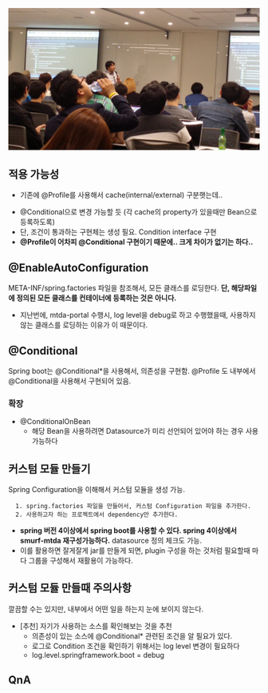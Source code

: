 ![](https://github.com/gregor77/conference/blob/master/2016/spring.io/spring_configuration.jpg)

## 적용 가능성
* 기존에 @Profile를 사용해서 cache(internal/external) 구분햇는데..
 - @Conditional으로 변경 가능할 듯 (각 cache의 property가 있을때만 Bean으로 등록하도록)
 - 단, 조건이 통과하는 구현체는 생성 필요. Condition interface 구현
 - **@Profile이 어차피 @Conditional 구현이기 때문에.. 크게 차이가 없기는 하다..**

## @EnableAutoConfiguration
META-INF/spring.factories 파일을 참조해서, 모든 클래스를 로딩한다.
**단, 해당파일에 정의된 모든 클래스를 컨테이너에 등록하는 것은 아니다.**
* 지난번에, mtda-portal 수행시, log level을 debug로 하고 수행했을때, 사용하지 않는 클래스를
로딩하는 이유가 이 때문이다.

## @Conditional
Spring boot는 @Conditional*을 사용해서, 의존성을 구현함.
@Profile 도 내부에서 @Conditional을 사용해서 구현되어 있음.
### 확장
* @ConditionalOnBean
  - 해당 Bean을 사용하려면 Datasource가 미리 선언되어 있어야 하는 경우 사용 가능하다

## 커스텀 모듈 만들기
Spring Configuration을 이해해서 커스텀 모듈을 생성 가능.
```
  1. spring.factories 파일을 만들어서, 커스텀 Configuration 파일을 추가한다.
  2. 사용하고자 하는 프로젝트에서 dependency만 추가한다.
```
* **spring 버전 4이상에서 spring boot를 사용할 수 있다. spring 4이상에서 smurf-mtda 재구성가능하다.**
datasource 정의 체크도 가능.
* 이를 활용하면 잘게잘게 jar를 만들게 되면, plugin 구성을 하는 것처럼 필요할때 마다 그룹을 구성해서 재활용이 가능하다.

## 커스텀 모듈 만들때 주의사항
깔끔할 수는 있지만, 내부에서 어떤 일을 하는지 눈에 보이지 않는다.
* [추천] 자기가 사용하는 소스를 확인해보는 것을 추천
  - 의존성이 있는 소스에 @Conditional* 관련된 조건을 알 필요가 있다.
  - 로그로 Condition 조건을 확인하기 위해서는 log level 변경이 필요하다
  - log.level.springframework.boot = debug

## QnA
